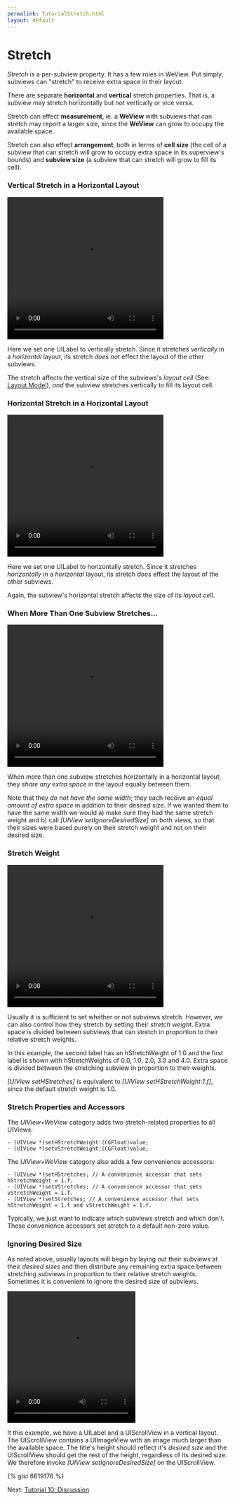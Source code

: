 ```yaml
---
permalink: TutorialStretch.html
layout: default
---
```


Stretch
==

<!-- TEMPLATE START -->

_Stretch_ is a per-subview property. It has a few roles in WeView.  Put simply, subviews can "stretch" to receive extra space in their layout.

There are separate **horizontal** and **vertical** stretch properties.  That is, a subview may stretch horizontally but not vertically or vice versa.

Stretch can effect **measurement**, ie. a **WeView** with subviews that can stretch may report a larger size, since the **WeView** can grow to occupy the available space.

Stretch can also effect **arrangement**, both in terms of **cell size** (the cell of a subview that can stretch will grow to occupy extra space in its superview's bounds) and **subview size** (a subview that can stretch will grow to fill its cell).

### Vertical Stretch in a Horizontal Layout

<video WIDTH="356" HEIGHT="324" AUTOPLAY="true" controls="true" LOOP="true" class="embedded_video" >
<source src="videos/video-9DAFBBF5-5099-4CCF-8A41-F7DCAB5E2E1C-30497-00024594CE3DD371.mp4" type="video/mp4" />
<source src="videos/video-9DAFBBF5-5099-4CCF-8A41-F7DCAB5E2E1C-30497-00024594CE3DD371.webm" type="video/webm" />
</video>

Here we set one UILabel to vertically stretch.  Since it stretches _vertically_ in a _horizontal_ layout, its stretch _does not_ effect the layout of the other subviews.  

The stretch affects the vertical size of the subviews's _layout cell_ (See: [Layout Model](TutorialLayoutModel.html)), _and_ the subview stretches vertically to fill its layout cell.


### Horizontal Stretch in a Horizontal Layout

<video WIDTH="356" HEIGHT="324" AUTOPLAY="true" controls="true" LOOP="true" class="embedded_video" >
<source src="videos/video-C3956C04-2100-4C64-8958-4EEB97CE381D-30497-00024592468344C2.mp4" type="video/mp4" />
<source src="videos/video-C3956C04-2100-4C64-8958-4EEB97CE381D-30497-00024592468344C2.webm" type="video/webm" />
</video>

Here we set one UILabel to horizontally stretch.  Since it stretches _horizontally_ in a _horizontal_ layout, its stretch _does_ effect the layout of the other subviews.

Again, the subview's horizontal stretch affects the size of its _layout cell_.


### When More Than One Subview Stretches...

 <video WIDTH="356" HEIGHT="324" AUTOPLAY="true" controls="true" LOOP="true" class="embedded_video" >
 <source src="videos/video-E3D6C0C3-99D0-4244-8DE3-AFAC08EACF50-30497-000246034A91B250.mp4" type="video/mp4" />
 <source src="videos/video-E3D6C0C3-99D0-4244-8DE3-AFAC08EACF50-30497-000246034A91B250.webm" type="video/webm" />
 </video>

When more than one subview stretches horizontally in a horizontal layout, they _share any extra space_ in the layout equally between them.

Note that they _do not have the same width_; they each receive an _equal amount of extra space_ in addition to their desired size.  If we wanted them to have the same width we would a) make sure they had the same stretch weight and b) call _\[UIView setIgnoreDesiredSize\]_ on both views, so that their sizes were based purely on their stretch weight and not on their desired size.

### Stretch Weight

<video WIDTH="356" HEIGHT="324" AUTOPLAY="true" controls="true" LOOP="true" class="embedded_video" >
<source src="videos/video-195620C4-BBD3-4CAC-95F3-9A5C4CD02BB3-30497-0002460DBE426621.mp4" type="video/mp4" />
<source src="videos/video-195620C4-BBD3-4CAC-95F3-9A5C4CD02BB3-30497-0002460DBE426621.webm" type="video/webm" />
</video>

Usually it is sufficient to set whether or not subviews stretch.  However, we can also control how they stretch by setting their _stretch weight_.  Extra space is divided between subviews that can stretch in proportion to their relative stretch weights.

In this example, the second label has an hStretchWeight of 1.0 and the first label is shown with hStretchWeights of 0.0, 1.0, 2.0, 3.0 and 4.0.  Extra space is divided between the stretching subview in proportion to their weights.

_\[UIView setHStretches\]_ is equivalent to _\[UIView setHStretchWeight:1.f\]_, since the default stretch weight is 1.0.

### Stretch Properties and Accessors

The _UIView+WeView_ category adds two stretch-related properties to all UIViews:

	- (UIView *)setHStretchWeight:(CGFloat)value;
	- (UIView *)setVStretchWeight:(CGFloat)value;

The _UIView+WeView_ category also adds a few convenience accessors:

	- (UIView *)setHStretches; // A convenience accessor that sets hStretchWeight = 1.f.
	- (UIView *)setVStretches; // A convenience accessor that sets vStretchWeight = 1.f.
	- (UIView *)setStretches; // A convenience accessor that sets hStretchWeight = 1.f and vStretchWeight = 1.f.

Typically, we just want to indicate which subviews stretch and which don't.  These convenience accessors set stretch to a default non-zero value.

### Ignoring Desired Size

As noted above, usually layouts will begin by laying out their subviews at their _desired sizes_ and then distribute any remaining extra space between stretching subviews in proportion to their relative stretch weights.  Sometimes it is convenient to ignore the desired size of subviews.

<video WIDTH="292" HEIGHT="300" AUTOPLAY="true" controls="true" LOOP="true" class="embedded_video" >
    <source src="videos/video-B0203939-DBF5-4EDA-9DC3-D76E58FD7522-19015-0006A36CDD754484.mp4" type="video/mp4" />
    <source src="videos/video-B0203939-DBF5-4EDA-9DC3-D76E58FD7522-19015-0006A36CDD754484.webm" type="video/webm" />
</video>

It this example, we have a UILabel and a UIScrollView in a vertical layout.  The UIScrollView contains a UIImageView with an image much larger than the available space. The title's height should reflect it's _desired size_ and the UIScrollView should get the rest of the height, regardless of its desired size.  We therefore invoke _\[UIView setIgnoreDesiredSize\]_ on the UIScrollView.

{% gist 6619176 %}


<!-- TEMPLATE END -->

<p class="nextLink">Next:  <a href="TutorialDiscussion.html">Tutorial 10: Discussion</a></p>